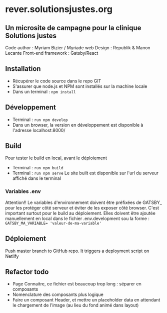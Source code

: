 # rever.solutionsjustes.org
## Un microsite de campagne pour la clinique Solutions justes
Code author : Myriam Bizier / Myriade web
Design : Republik & Manon Lecante
Front-end framework : Gatsby/React

## Installation
- Récupérer le code source dans le repo GIT
- S'assurer que node.js et NPM sont installés sur la machine locale
- Dans un terminal : `npm install`

## Développement
- Terminal : `run npm develop`
- Dans un browser, la version en développement est disponible à l'adresse localhost:8000/

## Build
Pour tester le build en local, avant le déploiement
- Terminal : `run npm build`
- Terminal : `run npm serve`
Le site built est disponible sur l'url du serveur affiché dans le terminal

### Variables .env
Attention!!
Le variables d'environnement doivent être préfixées de GATSBY_ pour les protéger côté serveur et éviter de les exposer côté browser. C'est important surtout pour le build au déploiement. Elles doivent être ajoutée manuellement en local dans le fichier .env.development sou la forme :
`GATSBY_MA_VARIABLE= 'valeur-de-ma-variable'`

## Déploiement
Push master branch to GitHub repo. It triggers a deployment script on Netlify

## Refactor todo
- Page Connaitre, ce fichier est beaucoup trop long : séparer en composants
- Nomenclature des composants plus logique
- Faire un composant Header, et mettre un placeholder data en attendant le chargement de l'image (au lieu du fond animé dans layout)
